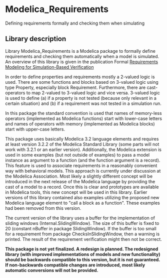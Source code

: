 # Modelica_Requirements

Defining requirements formally and checking them when simulating

## Library description

Library Modelica_Requirements is a Modelica package to formally define requirements and checking them automatically when a model is simulated. An overview of this library is given in the publication Formal [Requirements Modeling for Simulation-Based Verification](http://www.ep.liu.se/ecp/118/067/ecp15118625.pdf) 

In order to define properties and requirements mostly a 2-valued logic is used. There are some functions and blocks based on 3-valued logic using type Property, especially block Requirement. Furthermore, there are cast-operators to map 2-valued to 3-valued logic and vice versa. 3-valued logic is used to define (a) if a property is not tested (because only relevant in a certain situation) and (b) if a requirement was not tested in a simulation run. 

In this package the standard convention is used that names of memory-less operators (implemented as Modelica functions) start with lower-case letters and names of operators with memory (implemented as Modelica blocks) start with upper-case letters.
 
This package uses basically Modelica 3.2 language elements and requires at least version 3.2.2 of the Modelica Standard Library (some parts will not work with 3.2.1 or an earlier version). Additionally, the Modelica extension is used in some examples (but not outside of examples) to pass a model instance as argument to a function (and the function argument is a record). This feature is used to associate requirements in a reasonably convenient way with behavioral models. This approach is currently under discussion at the Modelica Association. Most likely a slightly different concept will be introduced in the next release of the Modelica language by providing the cast of a model to a record. Once this is clear and prototypes are available in Modelica tools, this new concept will be used in this library. Earlier versions of this library contained also examples utilizing the proposed new Modelica language element to "call a block as a function". These examples had been removed from this version. 

The current version of the library uses a buffer for the implementation of sliding windows (Internal.SlidingWindow). The size of this buffer is fixed to 20 (constant nBuffer in package SlidingWindow). If the buffer is too small for a requirement from package ChecksInSlidingWindow, then a warning is printed. The result of the requirement verification might then not be correct. 

**This package is not yet finalized. A redesign is planned. The redesigned library (with improved implementations of models and new functionality) should be backwards compatible to this version, but it is not guaranteed. If non-backwards compatible changes are introduced, most likely automatic conversions will not be provided.**
